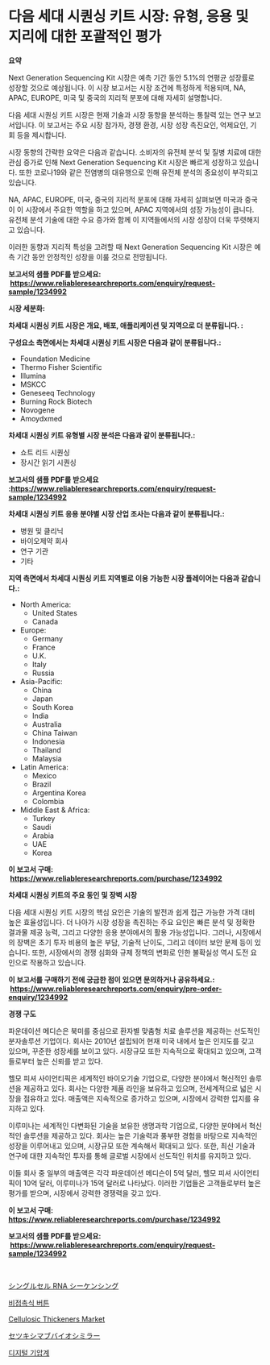 <p><h1>다음 세대 시퀀싱 키트 시장: 유형, 응용 및 지리에 대한 포괄적인 평가</h1></p><p><strong>요약</strong></p>
<p><p>Next Generation Sequencing Kit 시장은 예측 기간 동안 5.1%의 연평균 성장률로 성장할 것으로 예상됩니다. 이 시장 보고서는 시장 조건에 특정하게 적용되며, NA, APAC, EUROPE, 미국 및 중국의 지리적 분포에 대해 자세히 설명합니다. </p><p>다음 세대 시퀀싱 키트 시장은 현재 기술과 시장 동향을 분석하는 통찰력 있는 연구 보고서입니다. 이 보고서는 주요 시장 참가자, 경쟁 환경, 시장 성장 촉진요인, 억제요인, 기회 등을 제시합니다. </p><p>시장 동향의 간략한 요약은 다음과 같습니다. 소비자의 유전체 분석 및 질병 치료에 대한 관심 증가로 인해 Next Generation Sequencing Kit 시장은 빠르게 성장하고 있습니다. 또한 코로나19와 같은 전염병의 대유행으로 인해 유전체 분석의 중요성이 부각되고 있습니다. </p><p>NA, APAC, EUROPE, 미국, 중국의 지리적 분포에 대해 자세히 살펴보면 미국과 중국이 이 시장에서 주요한 역할을 하고 있으며, APAC 지역에서의 성장 가능성이 큽니다. 유전체 분석 기술에 대한 수요 증가와 함께 이 지역들에서의 시장 성장이 더욱 뚜렷해지고 있습니다. </p><p>이러한 동향과 지리적 특성을 고려할 때 Next Generation Sequencing Kit 시장은 예측 기간 동안 안정적인 성장을 이룰 것으로 전망됩니다.</p></p>
<p><strong>보고서의 샘플 PDF를 받으세요: &nbsp;<a href="https://www.reliableresearchreports.com/enquiry/request-sample/1234992">https://www.reliableresearchreports.com/enquiry/request-sample/1234992</a></strong></p>
<p><strong>시장 세분화:</strong></p>
<p><strong> 차세대 시퀀싱 키트 시장은 개요, 배포, 애플리케이션 및 지역으로 더 분류됩니다. :</strong></p>
<p><strong>구성요소 측면에서는 차세대 시퀀싱 키트 시장은 다음과 같이 분류됩니다.:</strong></p>
<p><ul><li>Foundation Medicine</li><li>Thermo Fisher Scientific</li><li>Illumina</li><li>MSKCC</li><li>Geneseeq Technology</li><li>Burning Rock Biotech</li><li>Novogene</li><li>Amoydxmed</li></ul></p>
<p><strong> 차세대 시퀀싱 키트 유형별 시장 분석은 다음과 같이 분류됩니다.:</strong></p>
<p><ul><li>쇼트 리드 시퀀싱</li><li>장시간 읽기 시퀀싱</li></ul></p>
<p><strong>보고서의 샘플 PDF를 받으세요 :<a href="https://www.reliableresearchreports.com/enquiry/request-sample/1234992">https://www.reliableresearchreports.com/enquiry/request-sample/1234992</a></strong></p>
<p><strong> 차세대 시퀀싱 키트 응용 분야별 시장 산업 조사는 다음과 같이 분류됩니다.:</strong></p>
<p><ul><li>병원 및 클리닉</li><li>바이오제약 회사</li><li>연구 기관</li><li>기타</li></ul></p>
<p><strong>지역 측면에서 차세대 시퀀싱 키트 지역별로 이용 가능한 시장 플레이어는 다음과 같습니다.:</strong></p>
<p><ul>
    <li>
        North America:
        <ul>
            <li>United States</li>
            <li>Canada</li>
        </ul>
    </li>
    <li>
        Europe:
        <ul>
            <li>Germany</li>
            <li>France</li>
            <li>U.K.</li>
            <li>Italy</li>
            <li>Russia</li>
        </ul>
    </li>
    <li>
        Asia-Pacific:
        <ul>
            <li>China</li>
            <li>Japan</li>
            <li>South Korea</li>
            <li>India</li>
            <li>Australia</li>
            <li>China Taiwan</li>
            <li>Indonesia</li>
            <li>Thailand</li>
            <li>Malaysia</li>
        </ul>
    </li>
    <li>
        Latin America:
        <ul>
            <li>Mexico</li>
            <li>Brazil</li>
            <li>Argentina Korea</li>
            <li>Colombia</li>
        </ul>
    </li>
    <li>
        Middle East & Africa:
        <ul>
            <li>Turkey</li>
            <li>Saudi</li>
            <li>Arabia</li>
            <li>UAE</li>
            <li>Korea</li>
        </ul>
    </li>
    </ul></p>
<p><strong>이 보고서 구매: &nbsp;<a href="https://www.reliableresearchreports.com/purchase/1234992">https://www.reliableresearchreports.com/purchase/1234992</a></strong></p>
<p><strong>차세대 시퀀싱 키트의 주요 동인 및 장벽 시장</strong></p>
<p><p>다음 세대 시퀀싱 키트 시장의 핵심 요인은 기술의 발전과 쉽게 접근 가능한 가격 대비 높은 효율성입니다. 더 나아가 시장 성장을 촉진하는 주요 요인은 빠른 분석 및 정확한 결과물 제공 능력, 그리고 다양한 응용 분야에서의 활용 가능성입니다. 그러나, 시장에서의 장벽은 초기 투자 비용의 높은 부담, 기술적 난이도, 그리고 데이터 보안 문제 등이 있습니다. 또한, 시장에서의 경쟁 심화와 규제 정책의 변화로 인한 불확실성 역시 도전 요인으로 작용하고 있습니다.</p></p>
<p><strong>이 보고서를 구매하기 전에 궁금한 점이 있으면 문의하거나 공유하세요.: &nbsp;<a href="https://www.reliableresearchreports.com/enquiry/pre-order-enquiry/1234992">https://www.reliableresearchreports.com/enquiry/pre-order-enquiry/1234992</a></strong></p>
<p><strong>경쟁 구도</strong></p>
<p><p>파운데이션 메디슨은 북미를 중심으로 환자별 맞춤형 치료 솔루션을 제공하는 선도적인 분자솔루션 기업이다. 회사는 2010년 설립되어 현재 미국 내에서 높은 인지도를 갖고 있으며, 꾸준한 성장세를 보이고 있다. 시장규모 또한 지속적으로 확대되고 있으며, 고객들로부터 높은 신뢰를 받고 있다.</p><p>헬모 피셔 사이언티픽은 세계적인 바이오기술 기업으로, 다양한 분야에서 혁신적인 솔루션을 제공하고 있다. 회사는 다양한 제품 라인을 보유하고 있으며, 전세계적으로 넓은 시장을 점유하고 있다. 매출액은 지속적으로 증가하고 있으며, 시장에서 강력한 입지를 유지하고 있다.</p><p>이루미나는 세계적인 다변화된 기술을 보유한 생명과학 기업으로, 다양한 분야에서 혁신적인 솔루션을 제공하고 있다. 회사는 높은 기술력과 풍부한 경험을 바탕으로 지속적인 성장을 이루어내고 있으며, 시장규모 또한 계속해서 확대되고 있다. 또한, 최신 기술과 연구에 대한 지속적인 투자를 통해 글로벌 시장에서 선도적인 위치를 유지하고 있다.</p><p>이들 회사 중 일부의 매출액은 각각 파운데이션 메디슨이 5억 달러, 헬모 피셔 사이언티픽이 10억 달러, 이루미나가 15억 달러로 나타났다. 이러한 기업들은 고객들로부터 높은 평가를 받으며, 시장에서 강력한 경쟁력을 갖고 있다.</p></p>
<p><strong>이 보고서 구매: &nbsp; <a href="https://www.reliableresearchreports.com/purchase/1234992">https://www.reliableresearchreports.com/purchase/1234992</a></strong></p>
<p><strong>보고서의 샘플 PDF를 받으세요: &nbsp;<a href="https://www.reliableresearchreports.com/enquiry/request-sample/1234992">https://www.reliableresearchreports.com/enquiry/request-sample/1234992</a></strong><strong></strong></p>
<p>&nbsp;</p>
<p><p><a href="https://github.com/mathieurico66/Market-Research-Report-List-1/blob/main/964925912819.md">シングルセル RNA シーケンシング</a></p><p><a href="https://github.com/lkwggful07722/Market-Research-Report-List-1/blob/main/243913711869.md">비접촉식 버튼</a></p><p><a href="https://flame-sidecar-702.notion.site/Cellulosic-Thickeners-Market-Analysis-and-Market-Size-Global-Industry-Overview-Market-Segmentation-93a2b4efbadc46eeb40cb9e2d69c998b">Cellulosic Thickeners Market</a></p><p><a href="https://github.com/ycmtqqhvk3273/Market-Research-Report-List-1/blob/main/807264512818.md">セツキシマブバイオシミラー</a></p><p><a href="https://medium.com/@sandubujor71/%EB%94%94%EC%A7%80%ED%84%B8-%EA%B8%B0%EC%95%95%EA%B3%84-%EC%8B%9C%EC%9E%A5-%EC%8B%9C%EC%9E%A5-cagr-%EC%8B%9C%EC%9E%A5-%EB%8F%99%ED%96%A5-%EB%B0%8F-%EC%84%B1%EC%9E%A5-%EC%A0%84%EB%9E%B5%EC%97%90-%EB%8C%80%ED%95%9C-%ED%86%B5%EC%B0%B0%EB%A0%A5-6ba71ca73e46">디지털 기압계</a></p></p>